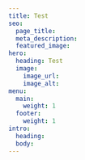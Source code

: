 ```yaml
---
title: Test
seo:
  page_title:
  meta_description:
  featured_image:
hero:
  heading: Test
  image:
    image_url:
    image_alt:
menu:
  main:
    weight: 1
  footer:
    weight: 1
intro:
  heading:
  body:
---
```

